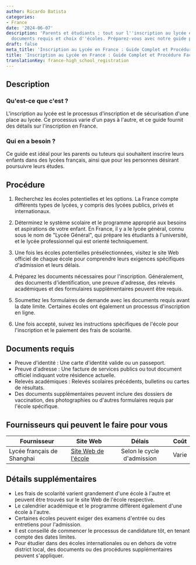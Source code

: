 ```yaml
---
author: Ricardo Batista
categories:
- France
date: '2024-06-07'
description: 'Parents et étudiants : tout sur l''inscription au lycée en France, processus,
  documents requis et choix d''écoles. Préparez-vous avec notre guide précis.'
draft: false
meta_title: 'Inscription au Lycée en France : Guide Complet et Procédure Facile'
title: 'Inscription au Lycée en France : Guide Complet et Procédure Facile'
translationKey: france-high_school_registration
---
```




## Description

### Qu'est-ce que c'est ?
L'inscription au lycée est le processus d'inscription et de sécurisation d'une place au lycée. Ce processus varie d'un pays à l'autre, et ce guide fournit des détails sur l'inscription en France.

### Qui en a besoin ?
Ce guide est idéal pour les parents ou tuteurs qui souhaitent inscrire leurs enfants dans des lycées français, ainsi que pour les personnes désirant poursuivre leurs études.

## Procédure

1. Recherchez les écoles potentielles et les options. La France compte différents types de lycées, y compris des lycées publics, privés et internationaux.

2. Déterminez le système scolaire et le programme approprié aux besoins et aspirations de votre enfant. En France, il y a le lycée général, connu sous le nom de "Lycée Général", qui prépare les étudiants à l'université, et le lycée professionnel qui est orienté techniquement.

3. Une fois les écoles potentielles présélectionnées, visitez le site Web officiel de chaque école pour comprendre leurs exigences spécifiques d'admission et leurs délais.

4. Préparez les documents nécessaires pour l'inscription. Généralement, des documents d'identification, une preuve d'adresse, des relevés académiques et des formulaires supplémentaires peuvent être requis.

5. Soumettez les formulaires de demande avec les documents requis avant la date limite. Certaines écoles ont également un processus d'inscription en ligne.

6. Une fois accepté, suivez les instructions spécifiques de l'école pour l'inscription et le paiement des frais de scolarité.

## Documents requis

- Preuve d'identité : Une carte d'identité valide ou un passeport.
- Preuve d'adresse : Une facture de services publics ou tout document officiel indiquant votre résidence actuelle.
- Relevés académiques : Relevés scolaires précédents, bulletins ou cartes de résultats.
- Des documents supplémentaires peuvent inclure des dossiers de vaccination, des photographies ou d'autres formulaires requis par l'école spécifique.

## Fournisseurs qui peuvent le faire pour vous

| Fournisseur            |      Site Web         |      Délais      |       Coût       |
| --------------- | --------------- |  :-------------: | :-------------: |
| Lycée français de Shanghai      |  [Site Web de l'école](https://www.lyceeshanghai.com/)       |      Selon le cycle d'admission      |        Varie       |

## Détails supplémentaires

- Les frais de scolarité varient grandement d'une école à l'autre et peuvent être trouvés sur le site Web de l'école respective.
- Le calendrier académique et le programme diffèrent également d'une école à l'autre.
- Certaines écoles peuvent exiger des examens d'entrée ou des entretiens pour l'admission.
- Il est conseillé de commencer le processus de candidature tôt, en tenant compte des dates limites.
- Pour étudier dans des écoles internationales ou en dehors de votre district local, des documents ou des procédures supplémentaires peuvent s'appliquer.
